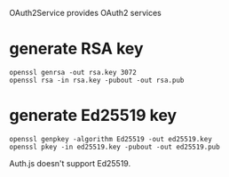 OAuth2Service provides OAuth2 services

# generate RSA key
`````
openssl genrsa -out rsa.key 3072
openssl rsa -in rsa.key -pubout -out rsa.pub
`````

# generate Ed25519 key
`````
openssl genpkey -algorithm Ed25519 -out ed25519.key
openssl pkey -in ed25519.key -pubout -out ed25519.pub
`````

Auth.js doesn't support Ed25519.